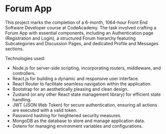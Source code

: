 # Forum App


This project marks the completion of a 6-month, 1064-hour Front End Software Developer course at CodeAcademy. The task involved crafting a Forum App with essential components, including an Authentication page (Registration and Login), a structured Forum hierarchy featuring Subcategories and Discussion Pages, and dedicated Profile and Messages sections.

Technologies used:

- Node.js for server-side scripting, incorporating routers, middleware, and controllers.
- React.js for building a dynamic and responsive user interface.
- React Router to facilitate seamless navigation within the application.
- Bootstrap for an aesthetically pleasing and clean design.
- Zustand (or any other React state management library) for efficient state handling.
- JWT (JSON Web Token) for secure authentication, ensuring all actions are executed with a valid token.
- Password hashing for heightened security measures.
- MongoDB as the database to store and manage application data.
- Dotenv for managing environment variables and configurations.
